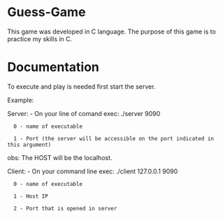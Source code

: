 # Guess-Game
This game was developed in C language. The purpose of this game is to practice my skills in C.

# Documentation
  To execute and play is needed first start the server.
  
  Example:
    
   Server:
      - On your line of comand exec: ./server 9090
      
      0 - name of executable
      
      1 - Port (the server will be accessible on the port indicated in this argument)
      
  obs: The HOST will be the localhost.
  
   Client:
      - On your command line exec: ./client 127.0.0.1 9090
      
      0 - name of executable
      
      1 - Host IP
      
      2 - Port that is opened in server
